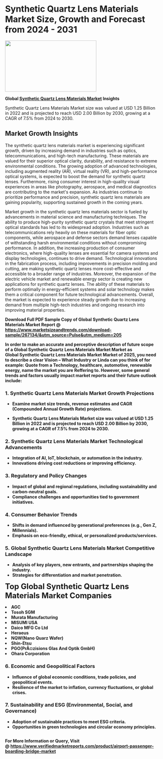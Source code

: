 <H1>Synthetic Quartz Lens Materials Market Size, Growth and Forecast from 2024 - 2031</H1><img class="aligncenter size-medium wp-image-584254" src="https://thirdeyenews.in/wp-content/uploads/2024/09/Global-Market-Research-300x168.jpeg" alt="" width="300" height="168" /><p><strong>Global&nbsp;<a href="https://www.marketsizeandtrends.com/download-sample/267134/&amp;utm_source=Pulse&amp;utm_medium=205">Synthetic Quartz Lens Materials Market</a> Insights</strong></p><p>Synthetic Quartz Lens Materials Market size was valued at USD 1.25 Billion in 2022 and is projected to reach USD 2.00 Billion by 2030, growing at a CAGR of 7.5% from 2024 to 2030.</p><p><h2>Market Growth Insights</h2> <p>The synthetic quartz lens materials market is experiencing significant growth, driven by increasing demand in industries such as optics, telecommunications, and high-tech manufacturing. These materials are valued for their superior optical clarity, durability, and resistance to extreme environmental conditions. The growing adoption of advanced technologies, including augmented reality (AR), virtual reality (VR), and high-performance optical systems, is expected to boost the demand for synthetic quartz lenses. Furthermore, rising consumer interest in high-quality visual experiences in areas like photography, aerospace, and medical diagnostics are contributing to the market's expansion. As industries continue to prioritize performance and precision, synthetic quartz lens materials are gaining popularity, supporting sustained growth in the coming years.</p> <p><strong></strong></p> <p>Market growth in the synthetic quartz lens materials sector is fueled by advancements in material science and manufacturing techniques. The ability to produce high-purity synthetic quartz crystals that meet stringent optical standards has led to its widespread adoption. Industries such as telecommunications rely heavily on these materials for fiber optic components, while aerospace and defense sectors demand lenses capable of withstanding harsh environmental conditions without compromising performance. In addition, the increasing production of consumer electronics, where high-quality lenses are essential for camera systems and display technologies, continues to drive demand. Technological innovations in the fabrication process, including improvements in precision molding and cutting, are making synthetic quartz lenses more cost-effective and accessible to a broader range of industries. Moreover, the expansion of the electric vehicle market and renewable energy sector is creating new applications for synthetic quartz lenses. The ability of these materials to perform optimally in energy-efficient systems and solar technology makes them a critical component for future technological advancements. Overall, the market is expected to experience steady growth due to increasing demand from multiple high-tech industries and ongoing research into improving material properties. <p><strong></p><p><span class=""><strong>Download Full PDF Sample Copy of Global Synthetic Quartz Lens Materials Market Report</strong> @ <a href="https://www.marketsizeandtrends.com/download-sample/267134/&amp;utm_source=Pulse&amp;utm_medium=205" target="_blank">https://www.marketsizeandtrends.com/download-sample/267134/&amp;utm_source=Pulse&amp;utm_medium=205</a></span></p><p>In order to make an accurate and perceptive description of future scope of a Global&nbsp;Synthetic Quartz Lens Materials Market Market as Global&nbsp;Synthetic Quartz Lens Materials Market Market of 2025, you need to describe a clear Vision &ndash; What Industry or Linda can you think of for example: Quote from a Technology, healthcare, automotive, renewable energy, name the market you are Reffering to. However, some general trends and factors usually impact market reports and their future outlook include:</p><h3>1.&nbsp;<strong>Synthetic Quartz Lens Materials Market Growth Projections</strong></h3><ul><li>Examine market size trends, revenue estimates and CAGR (Compounded Annual Growth Rate) projections.</li><li><p>Synthetic Quartz Lens Materials Market size was valued at USD 1.25 Billion in 2022 and is projected to reach USD 2.00 Billion by 2030, growing at a CAGR of 7.5% from 2024 to 2030.</p></li></ul><h3>2.&nbsp;<strong>Synthetic Quartz Lens Materials Market Technological Advancements</strong></h3><ul><li>Integration of AI, IoT, blockchain, or automation in the industry.</li><li>Innovations driving cost reductions or improving efficiency.</li></ul><h3>3.&nbsp;<strong>Regulatory and Policy Changes</strong></h3><ul><li>Impact of global and regional regulations, including sustainability and carbon-neutral goals.</li><li>Compliance challenges and opportunities tied to government initiatives.</li></ul><h3>4.&nbsp;<strong>Consumer Behavior Trends</strong></h3><ul><li>Shifts in demand influenced by generational preferences (e.g., Gen Z, Millennials).</li><li>Emphasis on eco-friendly, ethical, or personalized products/services.</li></ul><h3>5.&nbsp;<strong>Global Synthetic Quartz Lens Materials Market Competitive Landscape</strong></h3><ul><li>Analysis of key players, new entrants, and partnerships shaping the industry.</li><li>Strategies for differentiation and market penetration.</li></ul><p data-pm-slice="1 1 []"><span style="color: inherit; font-family: inherit; font-size: 25px;">Top Global Synthetic Quartz Lens Materials Market Companies</span></p><div class="" data-test-id=""><p><li>AGC</li><li> Tosoh SGM</li><li> Murata Manufacturing</li><li> MISUMI USA</li><li> Daico MFG Co Ltd</li><li> Heraeus</li><li> NQW(Nano Quarz Wafer)</li><li> Shin-Etsu</li><li> PGO(PrÃ¤zisions Glas And Optik GmbH)</li><li> Ohara Corporation</li></p></div><h3>6.&nbsp;<strong>Economic and Geopolitical Factors</strong></h3><ul><li>Influence of global economic conditions, trade policies, and geopolitical events.</li><li>Resilience of the market to inflation, currency fluctuations, or global crises.</li></ul><h3>7.&nbsp;<strong>Sustainability and ESG (Environmental, Social, and Governance)</strong></h3><ul><li>Adoption of sustainable practices to meet ESG criteria.</li><li>Opportunities in green technologies and circular economy principles.</li></ul><h2><strong style="font-size: 14px;">For More Information or Query, Visit @&nbsp;</strong><a style="background-color: #ffffff; font-size: 14px;" href="https://www.marketsizeandtrends.com/report/synthetic-quartz-lens-materials-market/" target="_blank">https://www.verifiedmarketreports.com/product/airport-passenger-boarding-bridge-market</a></h2>
